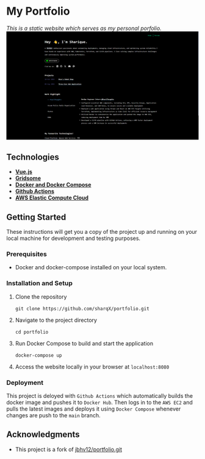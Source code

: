 # My Portfolio
*This is a static website which serves as my personal porfolio.*
![Screenshot](screenshot/Portfolio%20Website.png)

## Technologies
 - [**Vue.js**](https://vuejs.org/)
 - [**Gridsome**](https://gridsome.org/)
 - [**Docker and Docker Compose**](https://www.docker.com/)
 - [**Github Actions**](https://github.com/features/actions)
 - [**AWS Elastic Compute Cloud**](https://aws.amazon.com/ec2/)

## Getting Started
These instructions will get you a copy of the project up and running on your local machine for development and testing purposes.

### Prerequisites
- Docker and docker-compose installed on your local system.

### Installation and Setup
1. Clone the repository
    ```
    git clone https://github.com/sharqX/portfolio.git
    ```
2. Navigate to the project directory
    ```
    cd portfolio
    ```
3. Run Docker Compose to build and start the application
    ```
    docker-compose up
    ```
4. Access the website locally in your browser at `localhost:8080`

### Deployment
This project is deloyed with `Github Actions` which automatically builds the docker image and pushes it to `Docker Hub`. Then logs in to the `AWS EC2` and pulls the latest images and deploys it using `Docker Compose` whenever changes are push to the `main` branch.

## Acknowledgments
- This project is a fork of <ins>[jbhv12/portfolio.git](https://github.com/jbhv12/portfolio.git)</ins>